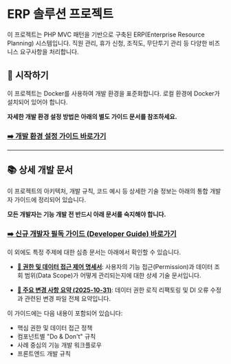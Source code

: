 # ERP 솔루션 프로젝트

이 프로젝트는 PHP MVC 패턴을 기반으로 구축된 ERP(Enterprise Resource Planning) 시스템입니다. 직원 관리, 휴가 신청, 조직도, 무단투기 관리 등 다양한 비즈니스 요구사항을 처리합니다.

## 🚀 시작하기

이 프로젝트는 Docker를 사용하여 개발 환경을 표준화합니다. 로컬 환경에 Docker가 설치되어 있어야 합니다.

**자세한 개발 환경 설정 방법은 아래의 별도 가이드 문서를 참조하세요.**

### **[➡️ 개발 환경 설정 가이드 바로가기](./docs/ENVIRONMENT_SETUP.md)**

---

## 📚 상세 개발 문서

이 프로젝트의 아키텍처, 개발 규칙, 코드 예시 등 상세한 기술 정보는 아래의 통합 개발자 가이드에 정리되어 있습니다.

**모든 개발자는 기능 개발 전 반드시 아래 문서를 숙지해야 합니다.**

### **[➡️ 신규 개발자 필독 가이드 (Developer Guide) 바로가기](./docs/DEVELOPER_GUIDE.md)**

이 외에도 특정 주제에 대한 심층 문서는 아래에서 확인할 수 있습니다.

-   **[📄 권한 및 데이터 접근 제어 명세서](./docs/PermissionAndDataAuthorization.md)**: 사용자의 기능 접근(Permission)과 데이터 조회 범위(Data Scope)가 어떻게 관리되는지에 대한 상세 기술 문서입니다.

-   **[📝 주요 변경 사항 요약 (2025-10-31)](./docs/CHANGES_SUMMARY.md)**: 데이터 권한 로직 리팩토링 및 DI 오류 수정과 관련된 변경 파일 전체 요약입니다.


이 가이드에는 다음 내용이 포함되어 있습니다:
-   핵심 권한 및 데이터 접근 정책
-   컴포넌트별 "Do & Don't" 규칙
-   사례 중심의 기능 개발 워크플로우
-   프론트엔드 개발 규칙